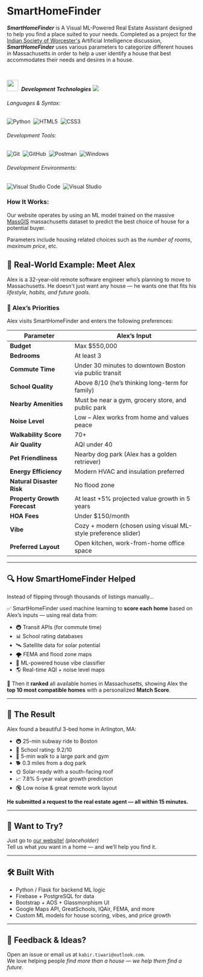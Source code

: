 # SmartHomeFinder
***SmartHomeFinder*** is A Visual ML-Powered Real Estate Assistant designed to help you find a place suited to your needs. Completed as a project for the [Indian Society of Worcester's](https://www.iswonline.org/) Artificial Intelligence discussion, ***SmartHomeFinder*** uses various parameters to categorize different houses in Massachusetts in order to help a user identify a house that best accommodates their needs and desires in a house.


<br>

<img src="https://media2.giphy.com/media/QssGEmpkyEOhBCb7e1/giphy.gif?cid=ecf05e47a0n3gi1bfqntqmob8g9aid1oyj2wr3ds3mg700bl&rid=giphy.gif" width ="30">&nbsp; ***Development Technologies***
<img src="https://user-images.githubusercontent.com/73097560/115834477-dbab4500-a447-11eb-908a-139a6edaec5c.gif">

###### Languages & Syntax:
![Python](https://img.shields.io/badge/python-3670A0?style=for-the-badge&logo=python&logoColor=ffdd54)&nbsp;
![HTML5](https://img.shields.io/badge/html5-%23E34F26.svg?style=for-the-badge&logo=html5&logoColor=white)&nbsp;
![CSS3](https://img.shields.io/badge/css3-%231572B6.svg?style=for-the-badge&logo=css3&logoColor=white)&nbsp;

###### Development Tools:
![Git](https://img.shields.io/badge/GIT-E44C30?style=for-the-badge&logo=git&logoColor=white)&nbsp;
![GitHub](https://img.shields.io/badge/github-%23121011.svg?style=for-the-badge&logo=github&logoColor=white)&nbsp;
![Postman](https://img.shields.io/badge/Postman-FF6C37?style=for-the-badge&logo=postman&logoColor=white)&nbsp;
![Windows](https://img.shields.io/badge/Windows-0078D6?style=for-the-badge&logo=windows&logoColor=white)&nbsp;

###### Development Environments:
![Visual Studio Code](https://img.shields.io/badge/Visual%20Studio%20Code-0078d7.svg?style=for-the-badge&logo=visual-studio-code&logoColor=white)&nbsp;
![Visual Studio](https://img.shields.io/badge/Visual%20Studio-5C2D91.svg?style=for-the-badge&logo=visual-studio&logoColor=white)&nbsp;


### How It Works:
Our website operates by using an ML model trained on the massive [MassGIS](https://www.mass.gov/info-details/massgis-data-layers) massachusetts dataset to predict
the best choice of house for a potential buyer.

Parameters include housing related choices such as the *number of rooms*, *maximum price*, etc.


## 📘 Real-World Example: Meet Alex

Alex is a 32-year-old remote software engineer who’s planning to move to Massachusetts. He doesn't just want any house — he wants one that fits his *lifestyle, habits, and future goals*.

### 🧠 Alex’s Priorities

Alex visits SmartHomeFinder and enters the following preferences:

| Parameter                            | Alex’s Input                                                                 |
|--------------------------------------|------------------------------------------------------------------------------|
| **Budget**                           | Max $550,000                                                                 |
| **Bedrooms**                         | At least 3                                                                   |
| **Commute Time**                     | Under 30 minutes to downtown Boston via public transit                      |
| **School Quality**                   | Above 8/10 (he’s thinking long-term for family)                              |
| **Nearby Amenities**                 | Must be near a gym, grocery store, and public park                          |
| **Noise Level**                      | Low – Alex works from home and values peace                                 |
| **Walkability Score**                | 70+                                                                          |
| **Air Quality**                      | AQI under 40                                                                 |
| **Pet Friendliness**                 | Nearby dog park (Alex has a golden retriever)                                |
| **Energy Efficiency**                | Modern HVAC and insulation preferred                                         |
| **Natural Disaster Risk**            | No flood zone                                                                |
| **Property Growth Forecast**         | At least +5% projected value growth in 5 years                              |
| **HOA Fees**                         | Under $150/month                                                             |
| **Vibe**                             | Cozy + modern (chosen using visual ML-style preference slider)              |
| **Preferred Layout**                 | Open kitchen, work-from-home office space                                   |

---

## 🔍 How SmartHomeFinder Helped

Instead of flipping through thousands of listings manually...

✅ SmartHomeFinder used machine learning to **score each home** based on Alex’s inputs — using real data from:

- 🚇 Transit APIs (for commute time)
- 📊 School rating databases
- 🛰 Satellite data for solar potential
- 🌪 FEMA and flood zone maps
- 🧠 ML-powered house vibe classifier
- 🌎 Real-time AQI + noise level maps

🔁 Then it **ranked** all available homes in Massachusetts, showing Alex the **top 10 most compatible homes** with a personalized **Match Score**.

---

## 🎉 The Result

Alex found a beautiful 3-bed home in Arlington, MA:

- 🚇 25-min subway ride to Boston
- 🏫 School rating: 9.2/10
- 🌳 5-min walk to a large park and gym
- 🐕 0.3 miles from a dog park
- 🌞 Solar-ready with a south-facing roof
- 📈 7.8% 5-year value growth prediction
- 🔇 Low noise & great remote work layout

**He submitted a request to the real estate agent — all within 15 minutes.**

---

## 🧪 Want to Try?

Just go to [our website!](https://smarthomefinder-isw.netlify.app) *(placeholder)*  
Tell us what *you* want in a home — and we’ll help you find it.

---

## 🛠 Built With

- Python / Flask for backend ML logic  
- Firebase + PostgreSQL for data  
- Bootstrap + AOS + Glassmorphism UI  
- Google Maps API, GreatSchools, IQAir, FEMA, and more  
- Custom ML models for house scoring, vibes, and price growth

---

## 📣 Feedback & Ideas?

Open an issue or email us at `kabir.tiwari@outlook.com`.  
We love helping people *find more than a house — we help them find a future*.



